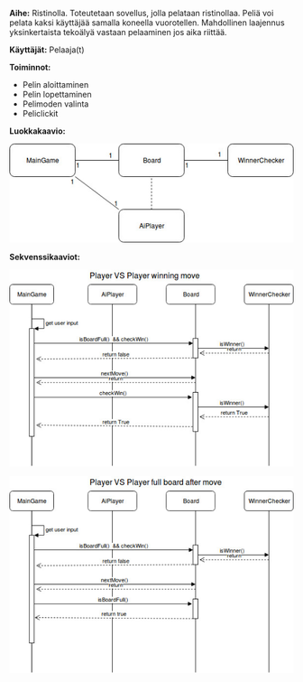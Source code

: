 **Aihe:** Ristinolla. Toteutetaan sovellus, jolla pelataan ristinollaa. Peliä voi pelata kaksi käyttäjää samalla koneella vuorotellen. Mahdollinen laajennus yksinkertaista tekoälyä vastaan pelaaminen jos aika riittää.

**Käyttäjät:** Pelaaja(t)

**Toiminnot:**
  * Pelin aloittaminen
  * Pelin lopettaminen
  * Pelimoden valinta
  * Peliclickit

**Luokkakaavio:**

![Luokkakaavio](/kuvat/EkaLuokkakaavio.jpg)

**Sekvenssikaaviot:**

![SekvenssiYks](/kuvat/SekvenssiYks.jpg)

![SekvenssiKaks](/kuvat/SekvenssiKaks.jpg)
